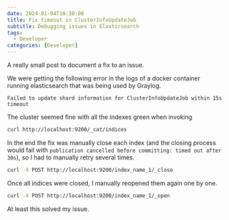 ```yaml
---
date: 2024-01-04T10:30:00
title: Fix timeout in ClusterInfoUpdateJob
subtitle: Debugging issues in Elasticsearch
tags:
  - Developer
categories: [Developer]
---
```


A really small post to document a fix to an issue.

We were getting the following error in the logs of a docker container running elasticsearch that was being used by Graylog.

```
Failed to update shard information for ClusterInfoUpdateJob within 15s timeout
```

The cluster seemed fine with all the indexes green when invoking

```bash
curl http://localhost:9200/_cat/indices
```

In the end the fix was manually close each index (and the closing process would fail with `publication cancelled before committing: timed out after 30s`), so I had to manually retry several times.

```bash
curl -X POST http://localhost:9200/index_name_1/_close
```

Once all indices were closed, I manually reopened them again one by one.

```bash
curl -X POST http://localhost:9200/index_name_1/_open
```

At least this solved my issue.